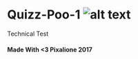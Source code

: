 # Quizz-Poo-1 ![alt text](https://travis-ci.org/medamineosm/Quizz-Poo-1.svg?branch=master) 
Technical Test
#### Made With <3 Pixalione 2017
